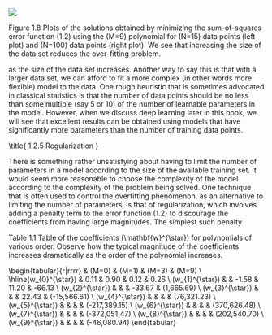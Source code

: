 
![](https://cdn.mathpix.com/cropped/2024_05_18_0cdb432046472a497b67g-1.jpg?height=458&width=1512&top_left_y=200&top_left_x=148)

Figure 1.8 Plots of the solutions obtained by minimizing the sum-of-squares error function (1.2) using the \(M=9\) polynomial for \(N=15\) data points (left plot) and \(N=100\) data points (right plot). We see that increasing the size of the data set reduces the over-fitting problem.

as the size of the data set increases. Another way to say this is that with a larger data set, we can afford to fit a more complex (in other words more flexible) model to the data. One rough heuristic that is sometimes advocated in classical statistics is that the number of data points should be no less than some multiple (say 5 or 10) of the number of learnable parameters in the model. However, when we discuss deep learning later in this book, we will see that excellent results can be obtained using models that have significantly more parameters than the number of training data points.

\title{
1.2.5 Regularization
}

There is something rather unsatisfying about having to limit the number of parameters in a model according to the size of the available training set. It would seem more reasonable to choose the complexity of the model according to the complexity of the problem being solved. One technique that is often used to control the overfitting phenomenon, as an alternative to limiting the number of parameters, is that of regularization, which involves adding a penalty term to the error function (1.2) to discourage the coefficients from having large magnitudes. The simplest such penalty

Table 1.1 Table of the coefficients \(\mathbf{w}^{\star}\) for polynomials of various order. Observe how the typical magnitude of the coefficients increases dramatically as the order of the polynomial increases.

\begin{tabular}{r|rrrr} 
& \(M=0\) & \(M=1\) & \(M=3\) & \(M=9\) \\
\hline\(w_{0}^{\star}\) & 0.11 & 0.90 & 0.12 & 0.26 \\
\(w_{1}^{\star}\) & & -1.58 & 11.20 & -66.13 \\
\(w_{2}^{\star}\) & & & -33.67 & \(1,665.69\) \\
\(w_{3}^{\star}\) & & & 22.43 & \(-15,566.61\) \\
\(w_{4}^{\star}\) & & & & \(76,321.23\) \\
\(w_{5}^{\star}\) & & & & \(-217,389.15\) \\
\(w_{6}^{\star}\) & & & & \(370,626.48\) \\
\(w_{7}^{\star}\) & & & & \(-372,051.47\) \\
\(w_{8}^{\star}\) & & & & \(202,540.70\) \\
\(w_{9}^{\star}\) & & & & \(-46,080.94\)
\end{tabular}